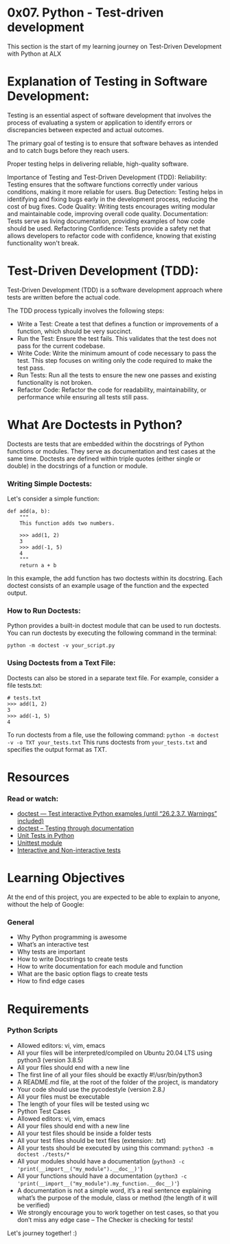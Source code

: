 # 0x07. Python - Test-driven development
This section is the start of my learning journey on Test-Driven Development with Python at ALX

# Explanation of Testing in Software Development:
Testing is an essential aspect of software development that involves the process of evaluating a system or application to identify errors or discrepancies between expected and actual outcomes. 

The primary goal of testing is to ensure that software behaves as intended and to catch bugs before they reach users. 

Proper testing helps in delivering reliable, high-quality software.

Importance of Testing and Test-Driven Development (TDD):
Reliability: Testing ensures that the software functions correctly under various conditions, making it more reliable for users.
Bug Detection: Testing helps in identifying and fixing bugs early in the development process, reducing the cost of bug fixes.
Code Quality: Writing tests encourages writing modular and maintainable code, improving overall code quality.
Documentation: Tests serve as living documentation, providing examples of how code should be used.
Refactoring Confidence: Tests provide a safety net that allows developers to refactor code with confidence, knowing that existing functionality won't break.

# Test-Driven Development (TDD):
Test-Driven Development (TDD) is a software development approach where tests are written before the actual code.

The TDD process typically involves the following steps:

- Write a Test: Create a test that defines a function or improvements of a function, which should be very succinct.
- Run the Test: Ensure the test fails. This validates that the test does not pass for the current codebase.
- Write Code: Write the minimum amount of code necessary to pass the test. This step focuses on writing only the code required to make the test pass.
- Run Tests: Run all the tests to ensure the new one passes and existing functionality is not broken.
- Refactor Code: Refactor the code for readability, maintainability, or performance while ensuring all tests still pass.

# What Are Doctests in Python?
Doctests are tests that are embedded within the docstrings of Python functions or modules. They serve as documentation and test cases at the same time. Doctests are defined within triple quotes (either single or double) in the docstrings of a function or module.

### Writing Simple Doctests:
Let's consider a simple function:

```
def add(a, b):
    """
    This function adds two numbers.

    >>> add(1, 2)
    3
    >>> add(-1, 5)
    4
    """
    return a + b
```
In this example, the add function has two doctests within its docstring. Each doctest consists of an example usage of the function and the expected output.

### How to Run Doctests:
Python provides a built-in doctest module that can be used to run doctests. You can run doctests by executing the following command in the terminal:

`python -m doctest -v your_script.py`

### Using Doctests from a Text File:
Doctests can also be stored in a separate text file. For example, consider a file tests.txt:

```
# tests.txt
>>> add(1, 2)
3
>>> add(-1, 5)
4
```
To run doctests from a file, use the following command:
`python -m doctest -v -o TXT your_tests.txt`
This runs doctests from `your_tests.txt` and specifies the output format as TXT.

# Resources
### Read or watch:

- [doctest — Test interactive Python examples (until “26.2.3.7. Warnings” included)](https://docs.python.org/3/library/doctest.html)
- [doctest – Testing through documentation](https://pymotw.com/3/doctest/)
- [Unit Tests in Python](https://www.youtube.com/watch?v=1Lfv5tUGsn8)
- [Unittest module](https://www.youtube.com/watch?v=6tNS--WetLI)
- [Interactive and Non-interactive tests](https://mattermost.com/blog/testing-python-understanding-doctest-and-unittest/)

# Learning Objectives
At the end of this project, you are expected to be able to explain to anyone, without the help of Google:

### General
- Why Python programming is awesome
- What’s an interactive test
- Why tests are important
- How to write Docstrings to create tests
- How to write documentation for each module and function
- What are the basic option flags to create tests
- How to find edge cases


# Requirements
### Python Scripts
- Allowed editors: vi, vim, emacs
- All your files will be interpreted/compiled on Ubuntu 20.04 LTS using python3 (version 3.8.5)
- All your files should end with a new line
- The first line of all your files should be exactly #!/usr/bin/python3
- A README.md file, at the root of the folder of the project, is mandatory
- Your code should use the pycodestyle (version 2.8.*)*
- All your files must be executable
- The length of your files will be tested using wc
- Python Test Cases
- Allowed editors: vi, vim, emacs
- All your files should end with a new line
- All your test files should be inside a folder tests
- All your test files should be text files (extension: .txt)
- All your tests should be executed by using this command: `python3 -m doctest ./tests/*`
- All your modules should have a documentation (`python3 -c 'print(__import__("my_module").__doc__)'`)
- All your functions should have a documentation (`python3 -c 'print(__import__("my_module").my_function.__doc__)'`)
- A documentation is not a simple word, it’s a real sentence explaining what’s the purpose of the module, class or method (the length of it will be verified)
- We strongly encourage you to work together on test cases, so that you don’t miss any edge case – The Checker is checking for tests!

Let's journey together! :)
